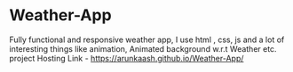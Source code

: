 # Weather-App
Fully functional and responsive  weather app, I use html , css,  js and a lot of interesting things like animation, Animated background w.r.t Weather etc.
project Hosting Link - https://arunkaash.github.io/Weather-App/
